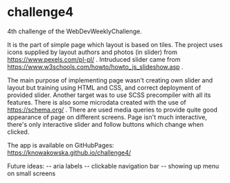 # challenge4
4th challenge of the WebDevWeeklyChallenge. 

It is the part of simple page which layout is based on tiles. The project uses icons supplied by layout authors and photos (in slider) from https://www.pexels.com/pl-pl/ .
Intruduced slider came from https://www.w3schools.com/howto/howto_js_slideshow.asp . 

The main purpose of implementing page wasn't creating own slider and layout but training using HTML and CSS, and correct deployment of provided slider. 
Another target was to use SCSS precompiler with all its features. There is also some microdata created with the use of https://schema.org/ .
There are used media queries to provide quite good appearance of page on different screens. 
Page isn't much interactive, there's only interactive slider and follow buttons which change when clicked. 

The app is available on GitHubPages:  https://knowakowska.github.io/challenge4/

Future ideas:
-- aria labels 
-- clickable navigation bar 
-- showing up menu on small screens
